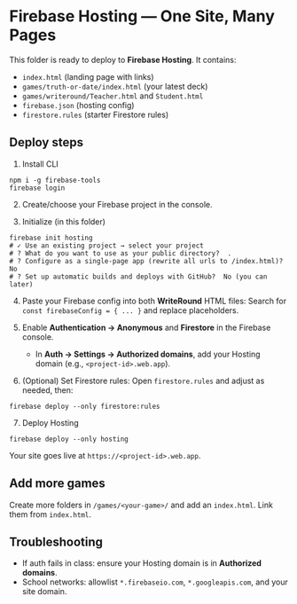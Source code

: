 # Firebase Hosting — One Site, Many Pages

This folder is ready to deploy to **Firebase Hosting**. It contains:
- `index.html` (landing page with links)
- `games/truth-or-date/index.html` (your latest deck)
- `games/writeround/Teacher.html` and `Student.html`
- `firebase.json` (hosting config)
- `firestore.rules` (starter Firestore rules)

## Deploy steps

1) Install CLI
```
npm i -g firebase-tools
firebase login
```

2) Create/choose your Firebase project in the console.

3) Initialize (in this folder)
```
firebase init hosting
# ✓ Use an existing project → select your project
# ? What do you want to use as your public directory?  .
# ? Configure as a single-page app (rewrite all urls to /index.html)?  No
# ? Set up automatic builds and deploys with GitHub?  No (you can later)
```

4) Paste your Firebase config into both **WriteRound** HTML files:
Search for `const firebaseConfig = { ... }` and replace placeholders.

5) Enable **Authentication → Anonymous** and **Firestore** in the Firebase console.
   - In **Auth → Settings → Authorized domains**, add your Hosting domain (e.g., `<project-id>.web.app`).

6) (Optional) Set Firestore rules:
Open `firestore.rules` and adjust as needed, then:
```
firebase deploy --only firestore:rules
```

7) Deploy Hosting
```
firebase deploy --only hosting
```
Your site goes live at `https://<project-id>.web.app`.

## Add more games
Create more folders in `/games/<your-game>/` and add an `index.html`. Link them from `index.html`.

## Troubleshooting
- If auth fails in class: ensure your Hosting domain is in **Authorized domains**.
- School networks: allowlist `*.firebaseio.com`, `*.googleapis.com`, and your site domain.
